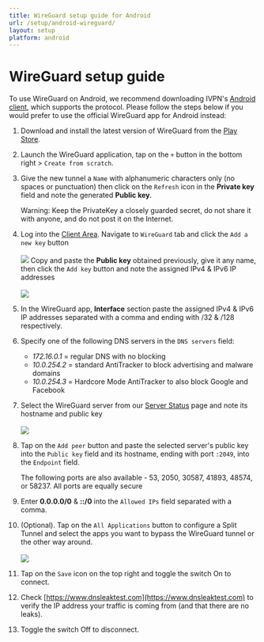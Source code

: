 ```yaml
---
title: WireGuard setup guide for Android
url: /setup/android-wireguard/
layout: setup
platform: android
---
```

# WireGuard setup guide

<div markdown="1" class="notice notice--warning">
To use WireGuard on Android, we recommend downloading IVPN's <a href="/apps-android/">Android client</a>, which supports the protocol. Please follow the steps below if you would prefer to use the official WireGuard app for Android instead:
</div>

1.  Download and install the latest version of WireGuard from the [Play Store](https://play.google.com/store/apps/details?id=com.wireguard.android&hl=en_GB&gl=US).

2.  Launch the WireGuard application, tap on the `+` button in the bottom right > `Create from scratch`.  

3.  Give the new tunnel a `Name` with alphanumeric characters only (no spaces or punctuation) then click on the `Refresh` icon in the **Private key** field and note the generated **Public key**.<div markdown="1" class="notice notice--warning">
    Warning: Keep the PrivateKey a closely guarded secret, do not share it with anyone, and do not post it on the Internet.</div>

4. Log into the [Client Area](/account/login/#id). Navigate to `WireGuard` tab and click the `Add a new key` button<br></br>
![](/images-static/uploads/install-wireguard-openwrt-02.png)
Copy and paste the **Public key** obtained previously, give it any name, then click the `Add key` button and note the assigned IPv4 & IPv6 IP addresses<br></br>
![](/images-static/uploads/install-wireguard-android-01.png)

5. In the WireGuard app, **Interface** section paste the assigned IPv4 & IPv6 IP addresses separated with a comma and ending with /32 & /128 respectively.

6. Specify one of the following DNS servers in the `DNS servers` field:

    - *172.16.0.1* = regular DNS with no blocking
    - *10.0.254.2* = standard AntiTracker to block advertising and malware domains
    - *10.0.254.3* = Hardcore Mode AntiTracker to also block Google and Facebook 

7. Select the WireGuard server from our [Server Status](/status/) page and note its hostname and public key<br></br>
![](/images-static/uploads/install-wireguard-android-02.png)

8. Tap on the `Add peer` button and paste the selected server's public key into the `Public key` field and its hostname, ending with port `:2049`, into the `Endpoint` field.<div markdown="1" class="notice notice--info">The following ports are also available - 53, 2050, 30587, 41893, 48574, or 58237. All ports are equally secure</div>

9. Enter **0.0.0.0/0** & **::/0** into the `Allowed IPs` field separated with a comma.

10. (Optional). Tap on the `All Applications` button to configure a Split Tunnel and select the apps you want to bypass the WireGuard tunnel or the other way around.<br></br>
![](/images-static/uploads/install-wireguard-android-03.png)

11. Tap on the `Save` icon on the top right and toggle the switch On to connect.

12. Check [https://www.dnsleaktest.com](https://www.dnsleaktest.com) to verify the IP address your traffic is coming from (and that there are no leaks).

13. Toggle the switch Off to disconnect.

